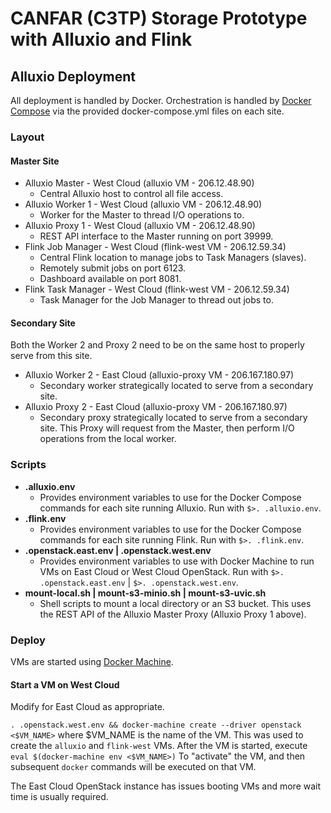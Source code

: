 ---
---

CANFAR (C3TP) Storage Prototype with Alluxio and Flink
======================================================

## Alluxio Deployment

All deployment is handled by Docker.  Orchestration is handled by [Docker Compose](https://docs.docker.com/compose/overview/) via the provided
docker-compose.yml files on each site.

### Layout

#### Master Site
- Alluxio Master - West Cloud (alluxio VM - 206.12.48.90)
  - Central Alluxio host to control all file access.
- Alluxio Worker 1 - West Cloud (alluxio VM - 206.12.48.90)
  - Worker for the Master to thread I/O operations to.
- Alluxio Proxy 1 - West Cloud (alluxio VM - 206.12.48.90)
  - REST API interface to the Master running on port 39999.
- Flink Job Manager - West Cloud (flink-west VM - 206.12.59.34)
  - Central Flink location to manage jobs to Task Managers (slaves).
  - Remotely submit jobs on port 6123.
  - Dashboard available on port 8081.
- Flink Task Manager - West Cloud (flink-west VM - 206.12.59.34)
  - Task Manager for the Job Manager to thread out jobs to.

#### Secondary Site
Both the Worker 2 and Proxy 2 need to be on the same host to properly
serve from this site.
- Alluxio Worker 2 - East Cloud (alluxio-proxy VM - 206.167.180.97)
  - Secondary worker strategically located to serve from a secondary site.
- Alluxio Proxy 2 - East Cloud (alluxio-proxy VM - 206.167.180.97)
  - Secondary proxy strategically located to serve from a secondary site.  This Proxy will request from the Master, then perform I/O operations from the local worker.

### Scripts
- **.alluxio.env**
  - Provides environment variables to use for the Docker Compose commands for each site running Alluxio.  Run with `$>. .alluxio.env`.
- **.flink.env**
  - Provides environment variables to use for the Docker Compose commands for each site running Flink.  Run with `$>. .flink.env`.
- **.openstack.east.env \| .openstack.west.env**
  - Provides environment variables to use with Docker Machine to run VMs on East Cloud or West Cloud OpenStack.  Run with `$>. .openstack.east.env` \| `$>. .openstack.west.env`.
- **mount-local.sh \| mount-s3-minio.sh \| mount-s3-uvic.sh**
  - Shell scripts to mount a local directory or an S3 bucket.  This uses the REST API of the Alluxio Master Proxy (Alluxio Proxy 1 above).

### Deploy
VMs are started using [Docker Machine](https://docs.docker.com/machine/overview/).

#### Start a VM on West Cloud
Modify for East Cloud as appropriate.

`. .openstack.west.env && docker-machine create --driver openstack <$VM_NAME>` where $VM_NAME is the name of the VM.  This was used to create the `alluxio` and `flink-west` VMs.
After the VM is started, execute
`eval $(docker-machine env <$VM_NAME>)`
To "activate" the VM, and then subsequent `docker` commands will be executed on that VM.

<aside class="warning">
The East Cloud OpenStack instance has issues booting VMs and more wait time is usually required.
</aside>


